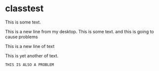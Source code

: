 # classtest

This is some text.

This is a new line from my desktop.
This is some text.  and this is going to cause problems

This is a new line of text

This is yet another of text.

    THIS IS ALSO A PROBLEM
